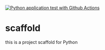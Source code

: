 [![Python application test with Github Actions](https://github.com/Manguin13/scaffold/actions/workflows/main.yml/badge.svg)](https://github.com/Manguin13/scaffold/actions/workflows/main.yml)

# scaffold
this is a project scaffold for Python
